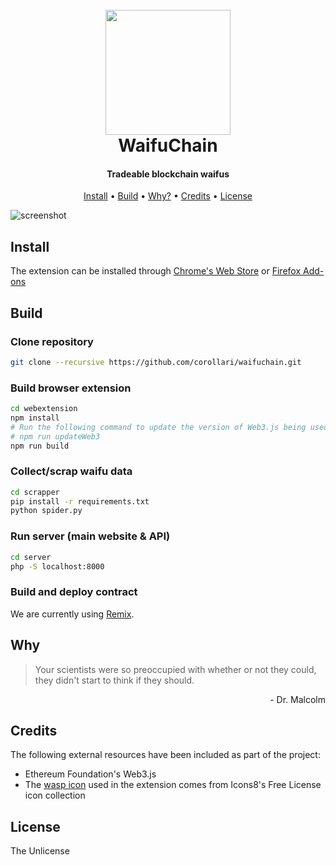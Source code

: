 
<h1 align="center">
  <br>
  <img src="https://raw.githubusercontent.com/corollari/waifuchain/master/webextension/promo/icon.png" width="200"></a>
  <br>
  WaifuChain
  <br>
</h1>

<h4 align="center">Tradeable blockchain waifus</h4>

<p align="center">
  <a href="#install">Install</a> •
  <a href="#build">Build</a> •
  <a href="#why">Why?</a> •
  <a href="#credits">Credits</a> •
  <a href="#license">License</a>
</p>

![screenshot](https://raw.githubusercontent.com/corollari/waifuchain/master/webextension/promo/screenshot.png)

## Install
The extension can be installed through [Chrome's Web Store](https://chrome.google.com/webstore/detail/waspline-reader/ndlnnojbbcbdpkccfmcgbopalpbmhbhm) or [Firefox Add-ons](https://addons.mozilla.org/en-US/firefox/addon/waspline-reader/)

## Build

### Clone repository
```bash
git clone --recursive https://github.com/corollari/waifuchain.git
```

### Build browser extension
```bash
cd webextension
npm install
# Run the following command to update the version of Web3.js being used. Given that non-backwards compatible releases are common for Web3.js, this may break the extension.
# npm run updateWeb3
npm run build
```

### Collect/scrap waifu data
```bash
cd scrapper
pip install -r requirements.txt
python spider.py
```

### Run server (main website & API)
```bash
cd server
php -S localhost:8000
```

### Build and deploy contract
We are currently using [Remix](https://remix.ethereum.org/).

## Why
> Your scientists were so preoccupied with whether or not they could, they didn't start to think if they should.
<p align="right">- Dr. Malcolm</p>

## Credits
The following external resources have been included as part of the project:
- Ethereum Foundation's Web3.js 
- The [wasp icon](https://icons8.com/icon/6558/wasp) used in the extension comes from Icons8's Free License icon collection

## License
The Unlicense

